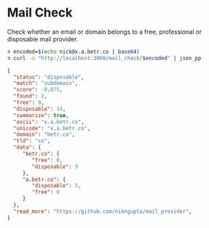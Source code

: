 # Mail Check

Check whether an email or domain belongs to a free, professional or disposable mail provider.

```sh
➲ encoded=$(echo nick@x.a.betr.co | base64)
➲ curl -s "http://localhost:3000/mail_check/$encoded" | json_pp
```

```json
{
  "status": "disposable",
  "match": "subdomain",
  "score": -0.875,
  "found": 2,
  "free": 0,
  "disposable": 14,
  "summarize": true,
  "ascii": "x.a.betr.co",
  "unicode": "x.a.betr.co",
  "domain": "betr.co",
  "tld": "co",
  "data": {
     "betr.co": {
        "free": 0,
        "disposable": 9
     },
     "a.betr.co": {
        "disposable": 5,
        "free": 0
     }
  },
  "read_more": "https://github.com/nikhgupta/mail_provider",
}
```
